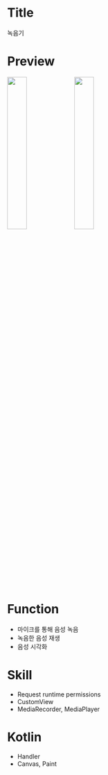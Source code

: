 # Title
녹음기

# Preview
<img src="https://user-images.githubusercontent.com/74343321/131726110-4152113d-8508-49c2-8d9c-246ae0dcea8f.png" width="30%"/> <img src="https://user-images.githubusercontent.com/74343321/131726281-5bee28a8-5056-44e1-b278-521ddaca8e4a.png" width="30%"/>

# Function
 * 마이크를 통해 음성 녹음
 * 녹음한 음성 재생
 * 음성 시각화

# Skill
 * Request runtime permissions 
 * CustomView
 * MediaRecorder, MediaPlayer

# Kotlin
 * Handler
 * Canvas, Paint
